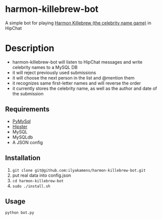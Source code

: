# harmon-killebrew-bot
A simple bot for playing [Harmon Killebrew (the celebrity name game)](https://localwiki.org/davis/Harmon_Killebrew) in HipChat

# Description
- harmon-killebrew-bot will listen to HipChat messages and write celebrity names to a MySQL DB
- it will reject previously used submissions
- it will choose the next person in the list and @mention them
- it recognizes same first-letter names and will reverse the order
- it currently stores the celebrity name, as well as the author and date of the submission

## Requirements
- [PyMySql](https://github.com/PyMySQL/PyMySQL)
- [Hipster](https://github.com/a2design-inc/hipster)
- MySQL
- MySQLdb
- A JSON config

## Installation
1. `git clone git@github.com:ilyakamens/harmon-killebrew-bot.git`
2. put real data into config.json
3. `cd harmon-killebrew-bot`
4. `sudo ./install.sh`

## Usage
`python bot.py`
